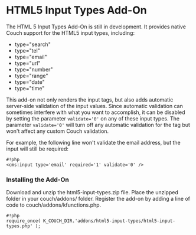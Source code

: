 # HTML5 Input Types Add-On #

The HTML 5 Input Types Add-On is still in development. It provides native Couch support for the HTML5 input types, including:

- type="search"
- type="tel"
- type="email"
- type="url"
- type="number"
- type="range"
- type="date"
- type="time"

This add-on not only renders the input tags, but also adds automatic server-side validation of the input values. Since automatic validation can sometimes interfere with what you want to accomplish, it can be disabled by setting the parameter `validate='0'` on any of these input types. The parameter `validate='0'` will turn off any automatic validation for the tag but won't affect any custom Couch validation.

For example, the following line won't validate the email address, but the input will still be required:

```
#!php
<cms:input type='email' required='1' validate='0' />
```

### Installing the Add-On ###

Download and unzip the html5-input-types.zip file. Place the unzipped folder in your couch/addons/ folder. Register the add-on by adding a line of code to couch/addons/kfunctions.php. 

```
#!php
require_once( K_COUCH_DIR.'addons/html5-input-types/html5-input-types.php' );
```

